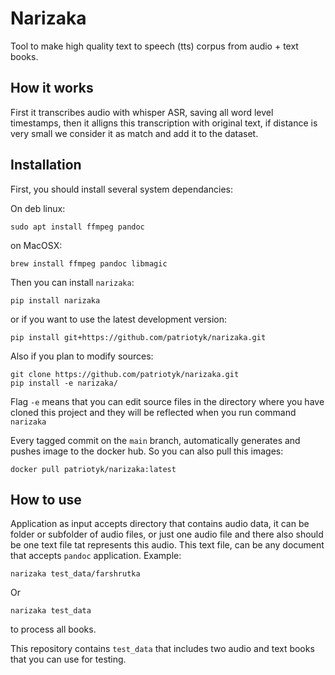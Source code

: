 # Narizaka
Tool to make high quality text to speech (tts) corpus from audio + text books.

## How it works
First it transcribes audio with whisper ASR, saving all word level timestamps, then it  alligns this transcription with original text, if distance is very small we consider it as match and add it to the dataset.


## Installation

First, you should install several system dependancies:

On deb linux:
```
sudo apt install ffmpeg pandoc
```
on MacOSX:

```
brew install ffmpeg pandoc libmagic
```

Then you can install `narizaka`:

```
pip install narizaka
```
or if you want to use the latest development version:

```
pip install git+https://github.com/patriotyk/narizaka.git
```
Also if you plan to modify sources:

```
git clone https://github.com/patriotyk/narizaka.git
pip install -e narizaka/
```
Flag `-e` means that you can edit source files in the directory where you have cloned this project and they will be reflected when you run command `narizaka`

Every tagged commit on the `main` branch, automatically generates and pushes image to the docker hub. So you can also pull this images:

```
docker pull patriotyk/narizaka:latest
```

## How to use

Application as input accepts directory that contains audio data, it can be folder or subfolder of audio files, or just one audio file and there also should be one text file tat represents this audio.
This text file, can be any document that accepts `pandoc` application.
Example:
```
narizaka test_data/farshrutka 
```
Or
```
narizaka test_data
```
to process all books.

This repository contains `test_data` that includes two audio and text books that you can use for testing.
